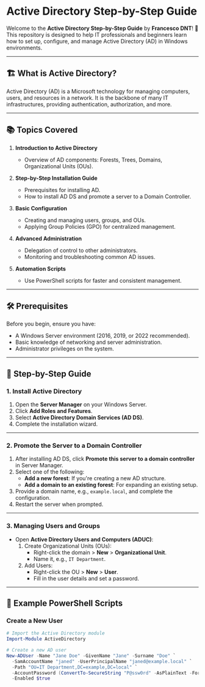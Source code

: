 # Active Directory Step-by-Step Guide

Welcome to the **Active Directory Step-by-Step Guide** by **Francesco DNT**! 🚀  
This repository is designed to help IT professionals and beginners learn how to set up, configure, and manage Active Directory (AD) in Windows environments.

---

## 🏗️ What is Active Directory?
Active Directory (AD) is a Microsoft technology for managing computers, users, and resources in a network. It is the backbone of many IT infrastructures, providing authentication, authorization, and more.

---

## 📚 Topics Covered

1. **Introduction to Active Directory**  
   - Overview of AD components: Forests, Trees, Domains, Organizational Units (OUs).  

2. **Step-by-Step Installation Guide**  
   - Prerequisites for installing AD.  
   - How to install AD DS and promote a server to a Domain Controller.  

3. **Basic Configuration**  
   - Creating and managing users, groups, and OUs.  
   - Applying Group Policies (GPO) for centralized management.  

4. **Advanced Administration**  
   - Delegation of control to other administrators.  
   - Monitoring and troubleshooting common AD issues.  

5. **Automation Scripts**  
   - Use PowerShell scripts for faster and consistent management.  

---

## 🛠️ Prerequisites

Before you begin, ensure you have:
- A Windows Server environment (2016, 2019, or 2022 recommended).
- Basic knowledge of networking and server administration.
- Administrator privileges on the system.

---

## 📖 Step-by-Step Guide

### **1. Install Active Directory**
1. Open the **Server Manager** on your Windows Server.
2. Click **Add Roles and Features**.
3. Select **Active Directory Domain Services (AD DS)**.
4. Complete the installation wizard.

---

### **2. Promote the Server to a Domain Controller**
1. After installing AD DS, click **Promote this server to a domain controller** in Server Manager.
2. Select one of the following:
   - **Add a new forest**: If you're creating a new AD structure.  
   - **Add a domain to an existing forest**: For expanding an existing setup.
3. Provide a domain name, e.g., `example.local`, and complete the configuration.
4. Restart the server when prompted.

---

### **3. Managing Users and Groups**
- Open **Active Directory Users and Computers (ADUC)**:
  1. Create Organizational Units (OUs):
     - Right-click the domain > **New** > **Organizational Unit**.
     - Name it, e.g., `IT Department`.
  2. Add Users:
     - Right-click the OU > **New** > **User**.
     - Fill in the user details and set a password.

---

## 📜 Example PowerShell Scripts

### **Create a New User**
```powershell
# Import the Active Directory module
Import-Module ActiveDirectory

# Create a new AD user
New-ADUser -Name "Jane Doe" -GivenName "Jane" -Surname "Doe" `
  -SamAccountName "janed" -UserPrincipalName "janed@example.local" `
  -Path "OU=IT Department,DC=example,DC=local" `
  -AccountPassword (ConvertTo-SecureString "P@ssw0rd" -AsPlainText -Force) `
  -Enabled $true
